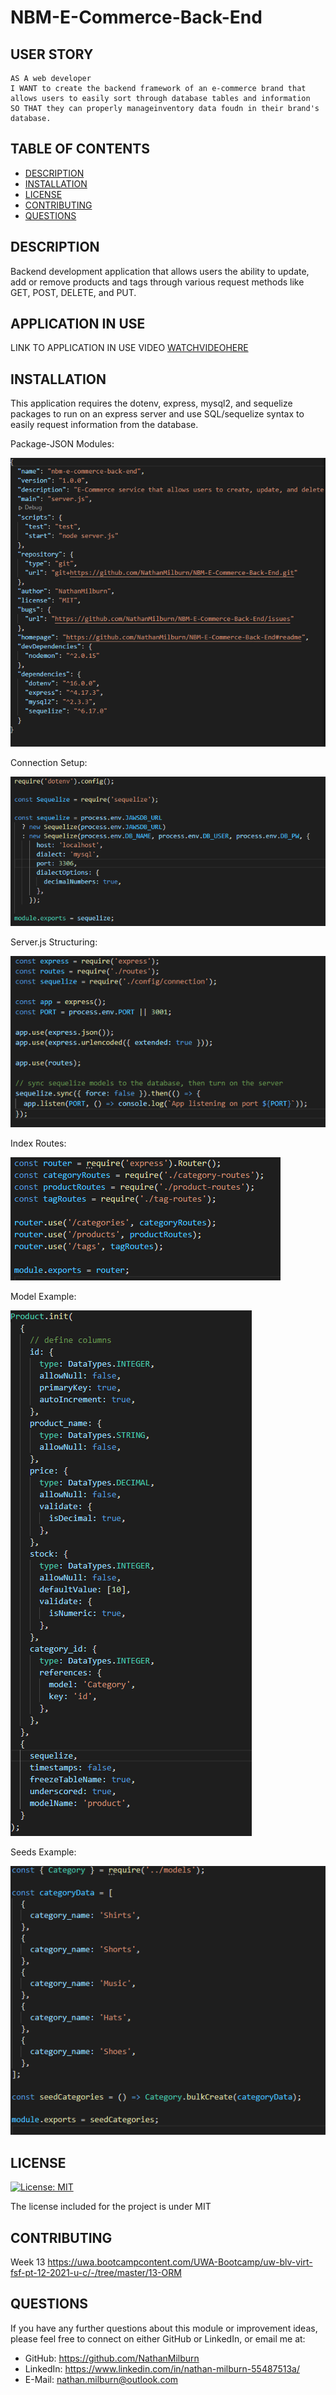 # NBM-E-Commerce-Back-End

## USER STORY

    AS A web developer
    I WANT to create the backend framework of an e-commerce brand that allows users to easily sort through database tables and information
    SO THAT they can properly manageinventory data foudn in their brand's database.

## TABLE OF CONTENTS

- [DESCRIPTION](#description)
- [INSTALLATION](#installation)
- [LICENSE](#license)
- [CONTRIBUTING](#contributing)
- [QUESTIONS](#questions)

## DESCRIPTION
Backend development application that allows users the ability to update, add or remove products and tags through various request methods like GET, POST, DELETE, and PUT.

## APPLICATION IN USE

LINK TO APPLICATION IN USE VIDEO
[WATCHVIDEOHERE](https://www.youtube.com/watch?v=lw2GQYVozJ0 "Video of application in use")


## INSTALLATION

This application requires the dotenv, express, mysql2, and sequelize packages to run on an express server and use SQL/sequelize syntax to easily request information from the database.

Package-JSON Modules:

![PackageJSON](./assets/node-package-json.PNG "Package JSON Modules")

Connection Setup:

![ConnectionSetUp](./assets/connection-js.PNG "Connection.js Setup")

Server.js Structuring:

![ServerJSStructure](./assets/server-js-structuring.PNG "Server JS Structure")

Index Routes:

![IndexJSRoutes](./assets/index-js%20routes.PNG "Index JS Routes")

Model Example:

![ModelExample](./assets/model-example-js.PNG "Category Model Example")

Seeds Example:

![SeedsExample](./assets/category-seeds.PNG "Seeds Example")

## LICENSE

[![License: MIT](https://img.shields.io/badge/License-MIT-blue.svg)](https://opensource.org/licenses/MIT)

The license included for the project is under MIT

## CONTRIBUTING

Week 13
https://uwa.bootcampcontent.com/UWA-Bootcamp/uw-blv-virt-fsf-pt-12-2021-u-c/-/tree/master/13-ORM


## QUESTIONS

If you have any further questions about this module or improvement ideas, please feel free to connect on either GitHub or LinkedIn, or email me at:

- GitHub: https://github.com/NathanMilburn
- LinkedIn: https://www.linkedin.com/in/nathan-milburn-55487513a/
- E-Mail: nathan.milburn@outlook.com